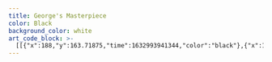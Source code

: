 ```yaml
---
title: George's Masterpiece
color: Black
background_color: white
art_code_block: >-
  [[{"x":188,"y":163.71875,"time":1632993941344,"color":"black"},{"x":163,"y":178.71875,"time":1632993941672,"color":"black"},{"x":163,"y":186.71875,"time":1632993941721,"color":"black"},{"x":181,"y":199.71875,"time":1632993941916,"color":"black"},{"x":187,"y":197.71875,"time":1632993941966,"color":"black"},{"x":192,"y":192.71875,"time":1632993942015,"color":"black"},{"x":196,"y":187.71875,"time":1632993942063,"color":"black"},{"x":199,"y":182.71875,"time":1632993942112,"color":"black"},{"x":200,"y":177.71875,"time":1632993942162,"color":"black"},{"x":200,"y":172.71875,"time":1632993942211,"color":"black"},{"x":199,"y":166.71875,"time":1632993942261,"color":"black"},{"x":195,"y":161.71875,"time":1632993942313,"color":"black"},{"x":190,"y":160.71875,"time":1632993942380,"color":"black"},{"x":186,"y":163.71875,"time":1632993942494,"color":"black"},{"x":195,"y":161.71875,"time":1632993942313,"color":"black"}],[{"x":317,"y":162.71875,"time":1632993943224,"color":"black"},{"x":310,"y":162.71875,"time":1632993943349,"color":"black"},{"x":305,"y":162.71875,"time":1632993943382,"color":"black"},{"x":299,"y":162.71875,"time":1632993943429,"color":"black"},{"x":297,"y":168.71875,"time":1632993943516,"color":"black"},{"x":297,"y":174.71875,"time":1632993943566,"color":"black"},{"x":301,"y":179.71875,"time":1632993943631,"color":"black"},{"x":306,"y":182.71875,"time":1632993943666,"color":"black"},{"x":313,"y":185.71875,"time":1632993943707,"color":"black"},{"x":319,"y":185.71875,"time":1632993943749,"color":"black"},{"x":324,"y":183.71875,"time":1632993943801,"color":"black"},{"x":329,"y":179.71875,"time":1632993943851,"color":"black"},{"x":332,"y":175.71875,"time":1632993943920,"color":"black"},{"x":332,"y":170.71875,"time":1632993943965,"color":"black"},{"x":332,"y":165.71875,"time":1632993944015,"color":"black"},{"x":330,"y":160.71875,"time":1632993944056,"color":"black"},{"x":324,"y":157.71875,"time":1632993944119,"color":"black"},{"x":319,"y":156.71875,"time":1632993944166,"color":"black"},{"x":314,"y":156.71875,"time":1632993944223,"color":"black"},{"x":309,"y":158.71875,"time":1632993944270,"color":"black"},{"x":319,"y":156.71875,"time":1632993944166,"color":"black"},{"x":308,"y":160.71875,"time":1632993944335,"color":"black"}],[{"x":161,"y":297.71875,"time":1632993948245,"color":"black"},{"x":166,"y":297.71875,"time":1632993948390,"color":"black"},{"x":172,"y":297.71875,"time":1632993948406,"color":"black"},{"x":184,"y":297.71875,"time":1632993948423,"color":"black"},{"x":199,"y":297.71875,"time":1632993948439,"color":"black"},{"x":218,"y":297.71875,"time":1632993948456,"color":"black"},{"x":248,"y":297.71875,"time":1632993948473,"color":"black"},{"x":257,"y":297.71875,"time":1632993948489,"color":"black"},{"x":279,"y":297.71875,"time":1632993948508,"color":"black"},{"x":287,"y":297.71875,"time":1632993948536,"color":"black"},{"x":309,"y":297.71875,"time":1632993948553,"color":"black"},{"x":339,"y":297.71875,"time":1632993948586,"color":"black"},{"x":353,"y":297.71875,"time":1632993948607,"color":"black"},{"x":359,"y":296.71875,"time":1632993948624,"color":"black"},{"x":365,"y":296.71875,"time":1632993948641,"color":"black"},{"x":370,"y":295.71875,"time":1632993948671,"color":"black"},{"x":379,"y":294.71875,"time":1632993948704,"color":"black"},{"x":384,"y":293.71875,"time":1632993948739,"color":"black"},{"x":384,"y":299.71875,"time":1632993949003,"color":"black"},{"x":383,"y":304.71875,"time":1632993949019,"color":"black"},{"x":381,"y":311.71875,"time":1632993949038,"color":"black"},{"x":377,"y":319.71875,"time":1632993949055,"color":"black"},{"x":374,"y":329.71875,"time":1632993949072,"color":"black"},{"x":364,"y":348.71875,"time":1632993949091,"color":"black"},{"x":359,"y":357.71875,"time":1632993949112,"color":"black"},{"x":350,"y":370.71875,"time":1632993949133,"color":"black"},{"x":340,"y":381.71875,"time":1632993949158,"color":"black"},{"x":333,"y":388.71875,"time":1632993949179,"color":"black"},{"x":323,"y":393.71875,"time":1632993949208,"color":"black"},{"x":312,"y":398.71875,"time":1632993949226,"color":"black"},{"x":284,"y":404.71875,"time":1632993949246,"color":"black"},{"x":272,"y":405.71875,"time":1632993949264,"color":"black"},{"x":261,"y":405.71875,"time":1632993949282,"color":"black"},{"x":250,"y":405.71875,"time":1632993949299,"color":"black"},{"x":237,"y":405.71875,"time":1632993949315,"color":"black"},{"x":225,"y":404.71875,"time":1632993949334,"color":"black"},{"x":213,"y":402.71875,"time":1632993949349,"color":"black"},{"x":200,"y":398.71875,"time":1632993949367,"color":"black"},{"x":190,"y":394.71875,"time":1632993949383,"color":"black"},{"x":181,"y":389.71875,"time":1632993949422,"color":"black"},{"x":172,"y":381.71875,"time":1632993949439,"color":"black"},{"x":164,"y":370.71875,"time":1632993949456,"color":"black"},{"x":160,"y":364.71875,"time":1632993949477,"color":"black"},{"x":158,"y":343.71875,"time":1632993949513,"color":"black"},{"x":158,"y":334.71875,"time":1632993949530,"color":"black"},{"x":158,"y":325.71875,"time":1632993949547,"color":"black"},{"x":159,"y":316.71875,"time":1632993949566,"color":"black"},{"x":160,"y":304.71875,"time":1632993949585,"color":"black"},{"x":160,"y":297.71875,"time":1632993949603,"color":"black"},{"x":161,"y":291.71875,"time":1632993949620,"color":"black"},{"x":161,"y":286.71875,"time":1632993949638,"color":"black"},{"x":163,"y":280.71875,"time":1632993949674,"color":"black"},{"x":161,"y":291.71875,"time":1632993949620,"color":"black"}],[{"x":135,"y":116.71875,"time":1632993951631,"color":"black"},{"x":144,"y":116.71875,"time":1632993951806,"color":"black"},{"x":164,"y":116.71875,"time":1632993951823,"color":"black"},{"x":182,"y":116.71875,"time":1632993951840,"color":"black"},{"x":203,"y":114.71875,"time":1632993951858,"color":"black"},{"x":224,"y":112.71875,"time":1632993951875,"color":"black"},{"x":268,"y":111.71875,"time":1632993951906,"color":"black"},{"x":291,"y":110.71875,"time":1632993951923,"color":"black"},{"x":307,"y":109.71875,"time":1632993951945,"color":"black"},{"x":325,"y":105.71875,"time":1632993951961,"color":"black"},{"x":341,"y":102.71875,"time":1632993951990,"color":"black"},{"x":366,"y":95.71875,"time":1632993952006,"color":"black"},{"x":375,"y":93.71875,"time":1632993952025,"color":"black"},{"x":384,"y":92.71875,"time":1632993952044,"color":"black"},{"x":392,"y":91.71875,"time":1632993952063,"color":"black"},{"x":403,"y":91.71875,"time":1632993952085,"color":"black"},{"x":415,"y":90.71875,"time":1632993952106,"color":"black"},{"x":422,"y":90.71875,"time":1632993952133,"color":"black"},{"x":427,"y":90.71875,"time":1632993952153,"color":"black"},{"x":432,"y":90.71875,"time":1632993952174,"color":"black"},{"x":439,"y":90.71875,"time":1632993952217,"color":"black"},{"x":444,"y":91.71875,"time":1632993952265,"color":"black"},{"x":432,"y":90.71875,"time":1632993952174,"color":"black"}],[{"x":137,"y":114.71875,"time":1632993953198,"color":"black"},{"x":137,"y":107.71875,"time":1632993953365,"color":"black"},{"x":137,"y":102.71875,"time":1632993953381,"color":"black"},{"x":141,"y":84.71875,"time":1632993953410,"color":"black"},{"x":145,"y":76.71875,"time":1632993953431,"color":"black"},{"x":151,"y":69.71875,"time":1632993953460,"color":"black"},{"x":159,"y":61.71875,"time":1632993953492,"color":"black"},{"x":171,"y":54.71875,"time":1632993953527,"color":"black"},{"x":180,"y":48.71875,"time":1632993953560,"color":"black"},{"x":187,"y":46.71875,"time":1632993953594,"color":"black"},{"x":197,"y":43.71875,"time":1632993953626,"color":"black"},{"x":210,"y":41.71875,"time":1632993953661,"color":"black"},{"x":223,"y":41.71875,"time":1632993953694,"color":"black"},{"x":234,"y":41.71875,"time":1632993953728,"color":"black"},{"x":247,"y":41.71875,"time":1632993953760,"color":"black"},{"x":257,"y":43.71875,"time":1632993953796,"color":"black"},{"x":268,"y":45.71875,"time":1632993953828,"color":"black"},{"x":275,"y":47.71875,"time":1632993953861,"color":"black"},{"x":283,"y":50.71875,"time":1632993953896,"color":"black"},{"x":290,"y":54.71875,"time":1632993953936,"color":"black"},{"x":297,"y":59.71875,"time":1632993953959,"color":"black"},{"x":302,"y":64.71875,"time":1632993953996,"color":"black"},{"x":306,"y":70.71875,"time":1632993954028,"color":"black"},{"x":310,"y":75.71875,"time":1632993954061,"color":"black"},{"x":312,"y":80.71875,"time":1632993954099,"color":"black"},{"x":314,"y":88.71875,"time":1632993954153,"color":"black"},{"x":315,"y":93.71875,"time":1632993954193,"color":"black"},{"x":315,"y":100.71875,"time":1632993954230,"color":"black"},{"x":315,"y":105.71875,"time":1632993954313,"color":"black"},{"x":315,"y":93.71875,"time":1632993954193,"color":"black"},{"x":315,"y":106.71875,"time":1632993954466,"color":"black"}],[{"x":260,"y":199.71875,"time":1632993955395,"color":"black"},{"x":260,"y":204.71875,"time":1632993955694,"color":"black"},{"x":262,"y":209.71875,"time":1632993955766,"color":"black"},{"x":266,"y":213.71875,"time":1632993955805,"color":"black"},{"x":270,"y":216.71875,"time":1632993955877,"color":"black"},{"x":275,"y":217.71875,"time":1632993955940,"color":"black"},{"x":279,"y":220.71875,"time":1632993956020,"color":"black"},{"x":280,"y":226.71875,"time":1632993956105,"color":"black"},{"x":280,"y":232.71875,"time":1632993956156,"color":"black"},{"x":280,"y":237.71875,"time":1632993956206,"color":"black"},{"x":278,"y":242.71875,"time":1632993956257,"color":"black"},{"x":274,"y":247.71875,"time":1632993956306,"color":"black"},{"x":269,"y":249.71875,"time":1632993956372,"color":"black"},{"x":265,"y":246.71875,"time":1632993956506,"color":"black"},{"x":274,"y":247.71875,"time":1632993956306,"color":"black"}],[{"x":141,"y":157.71665954589844,"time":1632994859482,"color":"black"},{"x":144,"y":153.71665954589844,"time":1632994859796,"color":"black"},{"x":147,"y":157.71665954589844,"time":1632994859913,"color":"black"},{"x":152,"y":151.71665954589844,"time":1632994860096,"color":"black"},{"x":155,"y":147.71665954589844,"time":1632994860112,"color":"black"},{"x":160,"y":139.71665954589844,"time":1632994860162,"color":"black"},{"x":163,"y":143.71665954589844,"time":1632994860348,"color":"black"},{"x":165,"y":148.71665954589844,"time":1632994860412,"color":"black"},{"x":168,"y":144.71665954589844,"time":1632994860566,"color":"black"},{"x":172,"y":149.71665954589844,"time":1632994860713,"color":"black"},{"x":176,"y":146.71665954589844,"time":1632994860814,"color":"black"},{"x":180,"y":139.71665954589844,"time":1632994860847,"color":"black"},{"x":183,"y":135.71665954589844,"time":1632994860893,"color":"black"},{"x":186,"y":142.71665954589844,"time":1632994861014,"color":"black"},{"x":191,"y":143.71665954589844,"time":1632994861147,"color":"black"},{"x":195,"y":140.71665954589844,"time":1632994861208,"color":"black"},{"x":198,"y":144.71665954589844,"time":1632994861347,"color":"black"},{"x":204,"y":141.71665954589844,"time":1632994861447,"color":"black"},{"x":209,"y":140.71665954589844,"time":1632994861581,"color":"black"},{"x":198,"y":144.71665954589844,"time":1632994861347,"color":"black"}],[{"x":278,"y":155.71665954589844,"time":1632994862679,"color":"black"},{"x":278,"y":149.71665954589844,"time":1632994862882,"color":"black"},{"x":278,"y":142.71665954589844,"time":1632994862930,"color":"black"},{"x":284,"y":144.71665954589844,"time":1632994862996,"color":"black"},{"x":288,"y":151.71665954589844,"time":1632994863030,"color":"black"},{"x":291,"y":156.71665954589844,"time":1632994863046,"color":"black"},{"x":296,"y":153.71665954589844,"time":1632994863130,"color":"black"},{"x":297,"y":148.71665954589844,"time":1632994863147,"color":"black"},{"x":300,"y":140.71665954589844,"time":1632994863196,"color":"black"},{"x":303,"y":136.71665954589844,"time":1632994863245,"color":"black"},{"x":310,"y":139.71665954589844,"time":1632994863330,"color":"black"},{"x":315,"y":139.71665954589844,"time":1632994863396,"color":"black"},{"x":318,"y":135.71665954589844,"time":1632994863480,"color":"black"},{"x":323,"y":134.71665954589844,"time":1632994863599,"color":"black"},{"x":328,"y":132.71665954589844,"time":1632994863725,"color":"black"},{"x":333,"y":131.71665954589844,"time":1632994863792,"color":"black"},{"x":337,"y":128.71665954589844,"time":1632994863846,"color":"black"},{"x":343,"y":129.71665954589844,"time":1632994863896,"color":"black"},{"x":348,"y":131.71665954589844,"time":1632994863964,"color":"black"},{"x":337,"y":128.71665954589844,"time":1632994863846,"color":"black"}],[{"x":136,"y":309.71665954589844,"time":1632994867044,"color":"black"},{"x":136,"y":304.71665954589844,"time":1632994867237,"color":"black"},{"x":136,"y":297.71665954589844,"time":1632994867273,"color":"black"},{"x":140,"y":291.71665954589844,"time":1632994867308,"color":"black"},{"x":144,"y":288.71665954589844,"time":1632994867324,"color":"black"},{"x":154,"y":283.71665954589844,"time":1632994867357,"color":"black"},{"x":158,"y":280.71665954589844,"time":1632994867374,"color":"black"},{"x":166,"y":276.71665954589844,"time":1632994867408,"color":"black"},{"x":172,"y":274.71665954589844,"time":1632994867442,"color":"black"},{"x":177,"y":274.71665954589844,"time":1632994867558,"color":"black"},{"x":166,"y":276.71665954589844,"time":1632994867408,"color":"black"}],[{"x":384,"y":267.71665954589844,"time":1632994868614,"color":"black"},{"x":389,"y":267.71665954589844,"time":1632994868831,"color":"black"},{"x":391,"y":273.71665954589844,"time":1632994868898,"color":"black"},{"x":393,"y":279.71665954589844,"time":1632994868931,"color":"black"},{"x":394,"y":284.71665954589844,"time":1632994868965,"color":"black"},{"x":395,"y":290.71665954589844,"time":1632994868981,"color":"black"},{"x":396,"y":295.71665954589844,"time":1632994869031,"color":"black"},{"x":396,"y":300.71665954589844,"time":1632994869082,"color":"black"},{"x":396,"y":305.71665954589844,"time":1632994869132,"color":"black"},{"x":396,"y":295.71665954589844,"time":1632994869031,"color":"black"}],[{"x":418,"y":257.71665954589844,"time":1632994870221,"color":"black"},{"x":418,"y":263.71665954589844,"time":1632994870524,"color":"black"},{"x":418,"y":268.71665954589844,"time":1632994870611,"color":"black"},{"x":420,"y":273.71665954589844,"time":1632994870726,"color":"black"},{"x":425,"y":275.71665954589844,"time":1632994870823,"color":"black"},{"x":431,"y":275.71665954589844,"time":1632994870924,"color":"black"},{"x":435,"y":271.71665954589844,"time":1632994871005,"color":"black"},{"x":436,"y":266.71665954589844,"time":1632994871073,"color":"black"},{"x":432,"y":262.71665954589844,"time":1632994871123,"color":"black"},{"x":427,"y":261.71665954589844,"time":1632994871190,"color":"black"},{"x":422,"y":262.71665954589844,"time":1632994871290,"color":"black"},{"x":432,"y":262.71665954589844,"time":1632994871123,"color":"black"}],[{"x":108,"y":260.71665954589844,"time":1632994872740,"color":"black"},{"x":104,"y":264.71665954589844,"time":1632994873080,"color":"black"},{"x":104,"y":269.71665954589844,"time":1632994873166,"color":"black"},{"x":104,"y":274.71665954589844,"time":1632994873264,"color":"black"},{"x":110,"y":274.71665954589844,"time":1632994873413,"color":"black"},{"x":115,"y":274.71665954589844,"time":1632994873462,"color":"black"},{"x":120,"y":273.71665954589844,"time":1632994873530,"color":"black"},{"x":121,"y":268.71665954589844,"time":1632994873596,"color":"black"},{"x":119,"y":262.71665954589844,"time":1632994873666,"color":"black"},{"x":120,"y":273.71665954589844,"time":1632994873530,"color":"black"}],[{"x":144,"y":118.71665954589844,"time":1632994876124,"color":"black"},{"x":139,"y":119.71665954589844,"time":1632994876686,"color":"black"},{"x":132,"y":121.71665954589844,"time":1632994876731,"color":"black"},{"x":126,"y":122.71665954589844,"time":1632994876779,"color":"black"},{"x":121,"y":122.71665954589844,"time":1632994876813,"color":"black"},{"x":115,"y":124.71665954589844,"time":1632994876847,"color":"black"},{"x":109,"y":126.71665954589844,"time":1632994876897,"color":"black"},{"x":103,"y":130.71665954589844,"time":1632994876964,"color":"black"},{"x":99,"y":133.71665954589844,"time":1632994876997,"color":"black"},{"x":91,"y":138.71665954589844,"time":1632994877030,"color":"black"},{"x":86,"y":143.71665954589844,"time":1632994877063,"color":"black"},{"x":81,"y":148.71665954589844,"time":1632994877097,"color":"black"},{"x":78,"y":152.71665954589844,"time":1632994877131,"color":"black"},{"x":75,"y":158.71665954589844,"time":1632994877231,"color":"black"},{"x":72,"y":163.71665954589844,"time":1632994877281,"color":"black"},{"x":68,"y":169.71665954589844,"time":1632994877331,"color":"black"},{"x":65,"y":173.71665954589844,"time":1632994877364,"color":"black"},{"x":61,"y":176.71665954589844,"time":1632994877397,"color":"black"},{"x":56,"y":178.71665954589844,"time":1632994877431,"color":"black"},{"x":50,"y":180.71665954589844,"time":1632994877481,"color":"black"},{"x":47,"y":184.71665954589844,"time":1632994877564,"color":"black"},{"x":56,"y":178.71665954589844,"time":1632994877431,"color":"black"}],[{"x":54,"y":187.71665954589844,"time":1632994878520,"color":"black"},{"x":54,"y":193.71665954589844,"time":1632994878752,"color":"black"},{"x":52,"y":198.71665954589844,"time":1632994878815,"color":"black"},{"x":48,"y":203.71665954589844,"time":1632994878847,"color":"black"},{"x":45,"y":209.71665954589844,"time":1632994878880,"color":"black"},{"x":43,"y":218.71665954589844,"time":1632994878930,"color":"black"},{"x":41,"y":224.71665954589844,"time":1632994878964,"color":"black"},{"x":40,"y":230.71665954589844,"time":1632994878998,"color":"black"},{"x":38,"y":235.71665954589844,"time":1632994879030,"color":"black"},{"x":37,"y":241.71665954589844,"time":1632994879080,"color":"black"},{"x":36,"y":246.71665954589844,"time":1632994879115,"color":"black"},{"x":35,"y":252.71665954589844,"time":1632994879148,"color":"black"},{"x":33,"y":260.71665954589844,"time":1632994879185,"color":"black"},{"x":29,"y":267.71665954589844,"time":1632994879232,"color":"black"},{"x":26,"y":271.71665954589844,"time":1632994879264,"color":"black"},{"x":24,"y":276.71665954589844,"time":1632994879303,"color":"black"},{"x":21,"y":281.71665954589844,"time":1632994879348,"color":"black"},{"x":20,"y":286.71665954589844,"time":1632994879382,"color":"black"},{"x":20,"y":295.71665954589844,"time":1632994879431,"color":"black"},{"x":20,"y":301.71665954589844,"time":1632994879466,"color":"black"},{"x":21,"y":306.71665954589844,"time":1632994879515,"color":"black"},{"x":25,"y":309.71665954589844,"time":1632994879565,"color":"black"},{"x":32,"y":314.71665954589844,"time":1632994879616,"color":"black"},{"x":37,"y":318.71665954589844,"time":1632994879665,"color":"black"},{"x":41,"y":321.71665954589844,"time":1632994879748,"color":"black"},{"x":43,"y":313.71665954589844,"time":1632994880015,"color":"black"},{"x":44,"y":305.71665954589844,"time":1632994880050,"color":"black"},{"x":45,"y":300.71665954589844,"time":1632994880081,"color":"black"},{"x":45,"y":294.71665954589844,"time":1632994880120,"color":"black"},{"x":45,"y":287.71665954589844,"time":1632994880149,"color":"black"},{"x":45,"y":277.71665954589844,"time":1632994880188,"color":"black"},{"x":45,"y":270.71665954589844,"time":1632994880234,"color":"black"},{"x":50,"y":261.71665954589844,"time":1632994880283,"color":"black"},{"x":56,"y":254.71665954589844,"time":1632994880315,"color":"black"},{"x":59,"y":250.71665954589844,"time":1632994880334,"color":"black"},{"x":62,"y":245.71665954589844,"time":1632994880356,"color":"black"},{"x":67,"y":238.71665954589844,"time":1632994880397,"color":"black"},{"x":70,"y":233.71665954589844,"time":1632994880434,"color":"black"},{"x":75,"y":228.71665954589844,"time":1632994880482,"color":"black"},{"x":78,"y":224.71665954589844,"time":1632994880515,"color":"black"},{"x":83,"y":218.71665954589844,"time":1632994880555,"color":"black"},{"x":87,"y":212.71665954589844,"time":1632994880600,"color":"black"},{"x":91,"y":207.71665954589844,"time":1632994880650,"color":"black"},{"x":96,"y":203.71665954589844,"time":1632994880699,"color":"black"},{"x":100,"y":199.71665954589844,"time":1632994880765,"color":"black"},{"x":104,"y":195.71665954589844,"time":1632994880865,"color":"black"},{"x":96,"y":203.71665954589844,"time":1632994880699,"color":"black"}],[{"x":82,"y":265.71665954589844,"time":1632994881715,"color":"black"},{"x":82,"y":270.71665954589844,"time":1632994881884,"color":"black"},{"x":82,"y":275.71665954589844,"time":1632994881918,"color":"black"},{"x":82,"y":280.71665954589844,"time":1632994881948,"color":"black"},{"x":82,"y":286.71665954589844,"time":1632994881987,"color":"black"},{"x":82,"y":292.71665954589844,"time":1632994882033,"color":"black"},{"x":82,"y":280.71665954589844,"time":1632994881948,"color":"black"}],[{"x":103,"y":215.71665954589844,"time":1632994882957,"color":"black"},{"x":103,"y":221.71665954589844,"time":1632994883133,"color":"black"},{"x":101,"y":231.71665954589844,"time":1632994883172,"color":"black"},{"x":100,"y":239.71665954589844,"time":1632994883200,"color":"black"},{"x":97,"y":249.71665954589844,"time":1632994883220,"color":"black"},{"x":96,"y":254.71665954589844,"time":1632994883242,"color":"black"},{"x":94,"y":262.71665954589844,"time":1632994883263,"color":"black"},{"x":92,"y":270.71665954589844,"time":1632994883283,"color":"black"},{"x":90,"y":276.71665954589844,"time":1632994883303,"color":"black"},{"x":86,"y":290.71665954589844,"time":1632994883333,"color":"black"},{"x":85,"y":298.71665954589844,"time":1632994883353,"color":"black"},{"x":82,"y":309.71665954589844,"time":1632994883373,"color":"black"},{"x":81,"y":315.71665954589844,"time":1632994883394,"color":"black"},{"x":79,"y":324.71665954589844,"time":1632994883416,"color":"black"},{"x":77,"y":330.71665954589844,"time":1632994883436,"color":"black"},{"x":75,"y":339.71665954589844,"time":1632994883466,"color":"black"},{"x":75,"y":346.71665954589844,"time":1632994883487,"color":"black"},{"x":74,"y":354.71665954589844,"time":1632994883533,"color":"black"},{"x":74,"y":365.71665954589844,"time":1632994883566,"color":"black"},{"x":74,"y":373.71665954589844,"time":1632994883586,"color":"black"},{"x":74,"y":381.71665954589844,"time":1632994883609,"color":"black"},{"x":77,"y":388.71665954589844,"time":1632994883629,"color":"black"},{"x":81,"y":392.71665954589844,"time":1632994883650,"color":"black"},{"x":87,"y":398.71665954589844,"time":1632994883670,"color":"black"},{"x":99,"y":407.71665954589844,"time":1632994883700,"color":"black"},{"x":109,"y":411.71665954589844,"time":1632994883720,"color":"black"},{"x":125,"y":418.71665954589844,"time":1632994883742,"color":"black"},{"x":136,"y":420.71665954589844,"time":1632994883762,"color":"black"},{"x":150,"y":422.71665954589844,"time":1632994883783,"color":"black"},{"x":163,"y":423.71665954589844,"time":1632994883816,"color":"black"},{"x":171,"y":423.71665954589844,"time":1632994883838,"color":"black"},{"x":177,"y":424.71665954589844,"time":1632994883859,"color":"black"},{"x":183,"y":425.71665954589844,"time":1632994883881,"color":"black"},{"x":191,"y":427.71665954589844,"time":1632994883935,"color":"black"},{"x":198,"y":429.71665954589844,"time":1632994883952,"color":"black"},{"x":205,"y":430.71665954589844,"time":1632994883985,"color":"black"},{"x":226,"y":432.71665954589844,"time":1632994884008,"color":"black"},{"x":235,"y":433.71665954589844,"time":1632994884030,"color":"black"},{"x":247,"y":435.71665954589844,"time":1632994884049,"color":"black"},{"x":261,"y":438.71665954589844,"time":1632994884082,"color":"black"},{"x":268,"y":441.71665954589844,"time":1632994884104,"color":"black"},{"x":277,"y":446.71665954589844,"time":1632994884147,"color":"black"},{"x":285,"y":451.71665954589844,"time":1632994884186,"color":"black"},{"x":291,"y":453.71665954589844,"time":1632994884216,"color":"black"},{"x":296,"y":455.71665954589844,"time":1632994884239,"color":"black"},{"x":309,"y":458.71665954589844,"time":1632994884283,"color":"black"},{"x":320,"y":458.71665954589844,"time":1632994884315,"color":"black"},{"x":326,"y":458.71665954589844,"time":1632994884339,"color":"black"},{"x":335,"y":458.71665954589844,"time":1632994884360,"color":"black"},{"x":346,"y":458.71665954589844,"time":1632994884382,"color":"black"},{"x":362,"y":457.71665954589844,"time":1632994884415,"color":"black"},{"x":373,"y":457.71665954589844,"time":1632994884439,"color":"black"},{"x":380,"y":457.71665954589844,"time":1632994884463,"color":"black"},{"x":401,"y":455.71665954589844,"time":1632994884487,"color":"black"},{"x":420,"y":451.71665954589844,"time":1632994884516,"color":"black"},{"x":432,"y":448.71665954589844,"time":1632994884539,"color":"black"},{"x":438,"y":446.71665954589844,"time":1632994884564,"color":"black"},{"x":442,"y":443.71665954589844,"time":1632994884621,"color":"black"},{"x":432,"y":448.71665954589844,"time":1632994884539,"color":"black"}],[{"x":442,"y":443.71665954589844,"time":1632994885257,"color":"black"},{"x":447,"y":429.71665954589844,"time":1632994885438,"color":"black"},{"x":451,"y":420.71665954589844,"time":1632994885471,"color":"black"},{"x":463,"y":399.71665954589844,"time":1632994885500,"color":"black"},{"x":469,"y":390.71665954589844,"time":1632994885523,"color":"black"},{"x":475,"y":381.71665954589844,"time":1632994885549,"color":"black"},{"x":480,"y":374.71665954589844,"time":1632994885572,"color":"black"},{"x":485,"y":369.71665954589844,"time":1632994885599,"color":"black"},{"x":490,"y":365.71665954589844,"time":1632994885624,"color":"black"},{"x":496,"y":361.71665954589844,"time":1632994885649,"color":"black"},{"x":501,"y":358.71665954589844,"time":1632994885704,"color":"black"},{"x":490,"y":365.71665954589844,"time":1632994885624,"color":"black"}],[{"x":367,"y":123.71665954589844,"time":1632994887183,"color":"black"},{"x":374,"y":123.71665954589844,"time":1632994887386,"color":"black"},{"x":387,"y":123.71665954589844,"time":1632994887429,"color":"black"},{"x":395,"y":125.71665954589844,"time":1632994887451,"color":"black"},{"x":403,"y":128.71665954589844,"time":1632994887476,"color":"black"},{"x":409,"y":132.71665954589844,"time":1632994887500,"color":"black"},{"x":415,"y":136.71665954589844,"time":1632994887523,"color":"black"},{"x":419,"y":140.71665954589844,"time":1632994887551,"color":"black"},{"x":423,"y":145.71665954589844,"time":1632994887575,"color":"black"},{"x":426,"y":149.71665954589844,"time":1632994887598,"color":"black"},{"x":430,"y":154.71665954589844,"time":1632994887656,"color":"black"},{"x":442,"y":156.71665954589844,"time":1632994887706,"color":"black"},{"x":447,"y":157.71665954589844,"time":1632994887734,"color":"black"},{"x":453,"y":158.71665954589844,"time":1632994887781,"color":"black"},{"x":459,"y":161.71665954589844,"time":1632994887868,"color":"black"},{"x":464,"y":164.71665954589844,"time":1632994887935,"color":"black"},{"x":468,"y":167.71665954589844,"time":1632994888008,"color":"black"},{"x":473,"y":171.71665954589844,"time":1632994888072,"color":"black"},{"x":480,"y":174.71665954589844,"time":1632994888140,"color":"black"},{"x":485,"y":176.71665954589844,"time":1632994888240,"color":"black"},{"x":490,"y":178.71665954589844,"time":1632994888323,"color":"black"},{"x":498,"y":182.71665954589844,"time":1632994888393,"color":"black"},{"x":500,"y":177.71665954589844,"time":1632994888536,"color":"black"},{"x":501,"y":170.71665954589844,"time":1632994888581,"color":"black"},{"x":502,"y":163.71665954589844,"time":1632994888625,"color":"black"},{"x":497,"y":159.71665954589844,"time":1632994888853,"color":"black"},{"x":492,"y":159.71665954589844,"time":1632994888870,"color":"black"},{"x":485,"y":159.71665954589844,"time":1632994888897,"color":"black"},{"x":479,"y":157.71665954589844,"time":1632994888919,"color":"black"},{"x":471,"y":153.71665954589844,"time":1632994888952,"color":"black"},{"x":467,"y":150.71665954589844,"time":1632994888977,"color":"black"},{"x":464,"y":146.71665954589844,"time":1632994889002,"color":"black"},{"x":461,"y":141.71665954589844,"time":1632994889076,"color":"black"},{"x":458,"y":135.71665954589844,"time":1632994889141,"color":"black"},{"x":455,"y":130.71665954589844,"time":1632994889224,"color":"black"},{"x":451,"y":126.71665954589844,"time":1632994889290,"color":"black"},{"x":446,"y":123.71665954589844,"time":1632994889343,"color":"black"},{"x":442,"y":120.71665954589844,"time":1632994889360,"color":"black"},{"x":433,"y":115.71665954589844,"time":1632994889396,"color":"black"},{"x":426,"y":113.71665954589844,"time":1632994889424,"color":"black"},{"x":418,"y":109.71665954589844,"time":1632994889475,"color":"black"},{"x":412,"y":108.71665954589844,"time":1632994889503,"color":"black"},{"x":406,"y":107.71665954589844,"time":1632994889552,"color":"black"},{"x":401,"y":105.71665954589844,"time":1632994889645,"color":"black"},{"x":397,"y":102.71665954589844,"time":1632994889727,"color":"black"},{"x":392,"y":100.71665954589844,"time":1632994889794,"color":"black"},{"x":401,"y":105.71665954589844,"time":1632994889645,"color":"black"}],[{"x":375,"y":135.71665954589844,"time":1632994890746,"color":"black"},{"x":383,"y":140.71665954589844,"time":1632994890932,"color":"black"},{"x":395,"y":149.71665954589844,"time":1632994890963,"color":"black"},{"x":405,"y":159.71665954589844,"time":1632994890988,"color":"black"},{"x":414,"y":168.71665954589844,"time":1632994891014,"color":"black"},{"x":423,"y":176.71665954589844,"time":1632994891038,"color":"black"},{"x":429,"y":183.71665954589844,"time":1632994891071,"color":"black"},{"x":434,"y":189.71665954589844,"time":1632994891099,"color":"black"},{"x":439,"y":194.71665954589844,"time":1632994891160,"color":"black"},{"x":443,"y":198.71665954589844,"time":1632994891211,"color":"black"},{"x":452,"y":205.71665954589844,"time":1632994891262,"color":"black"},{"x":456,"y":209.71665954589844,"time":1632994891288,"color":"black"},{"x":462,"y":216.71665954589844,"time":1632994891337,"color":"black"},{"x":466,"y":221.71665954589844,"time":1632994891370,"color":"black"},{"x":469,"y":230.71665954589844,"time":1632994891422,"color":"black"},{"x":469,"y":237.71665954589844,"time":1632994891454,"color":"black"},{"x":469,"y":243.71665954589844,"time":1632994891481,"color":"black"},{"x":469,"y":253.71665954589844,"time":1632994891522,"color":"black"},{"x":469,"y":258.71665954589844,"time":1632994891549,"color":"black"},{"x":469,"y":264.71665954589844,"time":1632994891574,"color":"black"},{"x":469,"y":271.71665954589844,"time":1632994891604,"color":"black"},{"x":469,"y":276.71665954589844,"time":1632994891630,"color":"black"},{"x":469,"y":283.71665954589844,"time":1632994891672,"color":"black"},{"x":471,"y":293.71665954589844,"time":1632994891725,"color":"black"},{"x":471,"y":298.71665954589844,"time":1632994891755,"color":"black"},{"x":471,"y":304.71665954589844,"time":1632994891781,"color":"black"},{"x":471,"y":311.71665954589844,"time":1632994891822,"color":"black"},{"x":470,"y":318.71665954589844,"time":1632994891872,"color":"black"},{"x":470,"y":325.71665954589844,"time":1632994892356,"color":"black"},{"x":470,"y":337.71665954589844,"time":1632994892403,"color":"black"},{"x":470,"y":347.71665954589844,"time":1632994892446,"color":"black"},{"x":470,"y":353.71665954589844,"time":1632994892471,"color":"black"},{"x":470,"y":360.71665954589844,"time":1632994892498,"color":"black"},{"x":469,"y":366.71665954589844,"time":1632994892524,"color":"black"},{"x":468,"y":372.71665954589844,"time":1632994892555,"color":"black"},{"x":467,"y":378.71665954589844,"time":1632994892672,"color":"black"},{"x":467,"y":383.71665954589844,"time":1632994892730,"color":"black"},{"x":467,"y":389.71665954589844,"time":1632994892793,"color":"black"},{"x":464,"y":396.71665954589844,"time":1632994892863,"color":"black"},{"x":461,"y":401.71665954589844,"time":1632994892912,"color":"black"},{"x":457,"y":408.71665954589844,"time":1632994892962,"color":"black"},{"x":449,"y":422.71665954589844,"time":1632994893018,"color":"black"},{"x":445,"y":428.71665954589844,"time":1632994893062,"color":"black"},{"x":442,"y":432.71665954589844,"time":1632994893113,"color":"black"},{"x":439,"y":436.71665954589844,"time":1632994893181,"color":"black"},{"x":435,"y":439.71665954589844,"time":1632994893263,"color":"black"},{"x":430,"y":441.71665954589844,"time":1632994893329,"color":"black"},{"x":439,"y":436.71665954589844,"time":1632994893181,"color":"black"},{"x":427,"y":445.71665954589844,"time":1632994893413,"color":"black"}],[{"x":116,"y":420.71665954589844,"time":1632994895269,"color":"black"},{"x":116,"y":425.71665954589844,"time":1632994895438,"color":"black"},{"x":116,"y":436.71665954589844,"time":1632994895454,"color":"black"},{"x":116,"y":473.71665954589844,"time":1632994895483,"color":"black"},{"x":116,"y":425.71665954589844,"time":1632994895438,"color":"black"}],[{"x":122,"y":428.71665954589844,"time":1632994896779,"color":"black"},{"x":122,"y":437.71665954589844,"time":1632994896939,"color":"black"},{"x":122,"y":451.71665954589844,"time":1632994896972,"color":"black"},{"x":122,"y":460.71665954589844,"time":1632994896999,"color":"black"},{"x":122,"y":466.71665954589844,"time":1632994897021,"color":"black"},{"x":122,"y":471.71665954589844,"time":1632994897108,"color":"black"},{"x":122,"y":460.71665954589844,"time":1632994896999,"color":"black"}],[{"x":397,"y":465.71665954589844,"time":1632994898230,"color":"black"},{"x":397,"y":481.71665954589844,"time":1632994898407,"color":"black"},{"x":397,"y":490.71665954589844,"time":1632994898466,"color":"black"},{"x":397,"y":497.71665954589844,"time":1632994898485,"color":"black"},{"x":397,"y":481.71665954589844,"time":1632994898407,"color":"black"}],[{"x":389,"y":434.71665954589844,"time":1632994899461,"color":"black"},{"x":398,"y":434.71665954589844,"time":1632994899687,"color":"black"},{"x":405,"y":433.71665954589844,"time":1632994899733,"color":"black"},{"x":410,"y":431.71665954589844,"time":1632994899754,"color":"black"},{"x":415,"y":426.71665954589844,"time":1632994899784,"color":"black"},{"x":421,"y":421.71665954589844,"time":1632994899813,"color":"black"},{"x":425,"y":416.71665954589844,"time":1632994899838,"color":"black"},{"x":429,"y":412.71665954589844,"time":1632994899868,"color":"black"},{"x":433,"y":408.71665954589844,"time":1632994899894,"color":"black"},{"x":425,"y":416.71665954589844,"time":1632994899838,"color":"black"}],[{"x":388,"y":405.71665954589844,"time":1632994900658,"color":"black"},{"x":393,"y":404.71665954589844,"time":1632994900837,"color":"black"},{"x":400,"y":403.71665954589844,"time":1632994900883,"color":"black"},{"x":407,"y":402.71665954589844,"time":1632994900934,"color":"black"},{"x":412,"y":402.71665954589844,"time":1632994901034,"color":"black"},{"x":417,"y":402.71665954589844,"time":1632994901137,"color":"black"},{"x":407,"y":402.71665954589844,"time":1632994900934,"color":"black"}],[{"x":96,"y":147.71665954589844,"time":1632994904240,"color":"black"},{"x":89,"y":147.71665954589844,"time":1632994904407,"color":"black"},{"x":77,"y":152.71665954589844,"time":1632994904447,"color":"black"},{"x":68,"y":158.71665954589844,"time":1632994904479,"color":"black"},{"x":59,"y":164.71665954589844,"time":1632994904504,"color":"black"},{"x":51,"y":170.71665954589844,"time":1632994904539,"color":"black"},{"x":42,"y":176.71665954589844,"time":1632994904567,"color":"black"},{"x":36,"y":182.71665954589844,"time":1632994904588,"color":"black"},{"x":27,"y":190.71665954589844,"time":1632994904618,"color":"black"},{"x":22,"y":193.71665954589844,"time":1632994904645,"color":"black"},{"x":16,"y":198.71665954589844,"time":1632994904701,"color":"black"},{"x":13,"y":203.71665954589844,"time":1632994904737,"color":"black"},{"x":10,"y":212.71665954589844,"time":1632994904767,"color":"black"},{"x":10,"y":217.71665954589844,"time":1632994904796,"color":"black"},{"x":9,"y":222.71665954589844,"time":1632994904821,"color":"black"},{"x":11,"y":231.71665954589844,"time":1632994904882,"color":"black"},{"x":13,"y":236.71665954589844,"time":1632994904932,"color":"black"},{"x":15,"y":241.71665954589844,"time":1632994905238,"color":"black"},{"x":22,"y":246.71665954589844,"time":1632994905287,"color":"black"},{"x":27,"y":248.71665954589844,"time":1632994905320,"color":"black"},{"x":15,"y":241.71665954589844,"time":1632994905238,"color":"black"}],[{"x":49,"y":310.71665954589844,"time":1632994907763,"color":"black"},{"x":54,"y":310.71665954589844,"time":1632994908027,"color":"black"},{"x":59,"y":308.71665954589844,"time":1632994908323,"color":"black"},{"x":62,"y":297.71665954589844,"time":1632994908403,"color":"black"},{"x":63,"y":288.71665954589844,"time":1632994908452,"color":"black"},{"x":64,"y":278.71665954589844,"time":1632994908467,"color":"black"},{"x":66,"y":266.71665954589844,"time":1632994908505,"color":"black"},{"x":72,"y":259.71665954589844,"time":1632994908569,"color":"black"},{"x":78,"y":252.71665954589844,"time":1632994908618,"color":"black"},{"x":81,"y":246.71665954589844,"time":1632994908668,"color":"black"},{"x":85,"y":240.71665954589844,"time":1632994908750,"color":"black"},{"x":91,"y":234.71665954589844,"time":1632994908817,"color":"black"},{"x":94,"y":230.71665954589844,"time":1632994908939,"color":"black"},{"x":95,"y":225.71665954589844,"time":1632994909055,"color":"black"},{"x":91,"y":234.71665954589844,"time":1632994908817,"color":"black"},{"x":96,"y":224.71665954589844,"time":1632994909101,"color":"black"}],[{"x":67,"y":297.71665954589844,"time":1632994909780,"color":"black"},{"x":74,"y":297.71665954589844,"time":1632994910010,"color":"black"},{"x":78,"y":300.71665954589844,"time":1632994910088,"color":"black"},{"x":79,"y":309.71665954589844,"time":1632994910134,"color":"black"},{"x":79,"y":317.71665954589844,"time":1632994910185,"color":"black"},{"x":79,"y":322.71665954589844,"time":1632994910249,"color":"black"},{"x":82,"y":316.71665954589844,"time":1632994910440,"color":"black"},{"x":79,"y":317.71665954589844,"time":1632994910185,"color":"black"}],[{"x":38,"y":317.71665954589844,"time":1632994911025,"color":"black"},{"x":38,"y":323.71665954589844,"time":1632994911204,"color":"black"},{"x":38,"y":333.71665954589844,"time":1632994911252,"color":"black"},{"x":40,"y":338.71665954589844,"time":1632994911271,"color":"black"},{"x":44,"y":343.71665954589844,"time":1632994911303,"color":"black"},{"x":48,"y":348.71665954589844,"time":1632994911339,"color":"black"},{"x":55,"y":353.71665954589844,"time":1632994911372,"color":"black"},{"x":61,"y":359.71665954589844,"time":1632994911404,"color":"black"},{"x":68,"y":362.71665954589844,"time":1632994911468,"color":"black"},{"x":74,"y":362.71665954589844,"time":1632994911518,"color":"black"},{"x":79,"y":362.71665954589844,"time":1632994911616,"color":"black"},{"x":68,"y":362.71665954589844,"time":1632994911468,"color":"black"},{"x":79,"y":362.71665954589844,"time":1632994911737,"color":"black"}],[{"x":146,"y":121.71665954589844,"time":1632995289807,"color":"black"},{"x":155,"y":121.71665954589844,"time":1632995290139,"color":"black"},{"x":163,"y":124.71665954589844,"time":1632995290221,"color":"black"},{"x":169,"y":125.71665954589844,"time":1632995290300,"color":"black"},{"x":174,"y":127.71665954589844,"time":1632995290380,"color":"black"},{"x":180,"y":129.71665954589844,"time":1632995290449,"color":"black"},{"x":185,"y":130.71665954589844,"time":1632995290513,"color":"black"},{"x":192,"y":130.71665954589844,"time":1632995290577,"color":"black"},{"x":198,"y":130.71665954589844,"time":1632995290646,"color":"black"},{"x":204,"y":130.71665954589844,"time":1632995290714,"color":"black"},{"x":211,"y":130.71665954589844,"time":1632995290780,"color":"black"},{"x":220,"y":131.71665954589844,"time":1632995290846,"color":"black"},{"x":229,"y":131.71665954589844,"time":1632995290917,"color":"black"},{"x":235,"y":132.71665954589844,"time":1632995290997,"color":"black"},{"x":240,"y":132.71665954589844,"time":1632995291049,"color":"black"},{"x":245,"y":132.71665954589844,"time":1632995291167,"color":"black"},{"x":250,"y":132.71665954589844,"time":1632995291260,"color":"black"},{"x":258,"y":132.71665954589844,"time":1632995291313,"color":"black"},{"x":263,"y":132.71665954589844,"time":1632995291364,"color":"black"},{"x":268,"y":132.71665954589844,"time":1632995291433,"color":"black"},{"x":273,"y":132.71665954589844,"time":1632995291515,"color":"black"},{"x":279,"y":132.71665954589844,"time":1632995291616,"color":"black"},{"x":286,"y":131.71665954589844,"time":1632995291669,"color":"black"},{"x":291,"y":131.71665954589844,"time":1632995291699,"color":"black"},{"x":297,"y":130.71665954589844,"time":1632995291736,"color":"black"},{"x":302,"y":128.71665954589844,"time":1632995291774,"color":"black"},{"x":308,"y":126.71665954589844,"time":1632995291807,"color":"black"},{"x":314,"y":123.71665954589844,"time":1632995291833,"color":"black"},{"x":320,"y":121.71665954589844,"time":1632995291867,"color":"black"},{"x":325,"y":118.71665954589844,"time":1632995291916,"color":"black"},{"x":330,"y":116.71665954589844,"time":1632995291951,"color":"black"},{"x":335,"y":115.71665954589844,"time":1632995291986,"color":"black"},{"x":343,"y":113.71665954589844,"time":1632995292048,"color":"black"},{"x":349,"y":112.71665954589844,"time":1632995292099,"color":"black"},{"x":354,"y":111.71665954589844,"time":1632995292132,"color":"black"},{"x":360,"y":110.71665954589844,"time":1632995292167,"color":"black"},{"x":365,"y":109.71665954589844,"time":1632995292202,"color":"black"},{"x":370,"y":109.71665954589844,"time":1632995292233,"color":"black"},{"x":378,"y":107.71665954589844,"time":1632995292303,"color":"black"},{"x":385,"y":106.71665954589844,"time":1632995292365,"color":"black"},{"x":392,"y":105.71665954589844,"time":1632995292432,"color":"black"},{"x":398,"y":103.71665954589844,"time":1632995292482,"color":"black"},{"x":405,"y":100.71665954589844,"time":1632995292549,"color":"black"},{"x":411,"y":98.71665954589844,"time":1632995292617,"color":"black"},{"x":416,"y":97.71665954589844,"time":1632995292683,"color":"black"},{"x":420,"y":94.71665954589844,"time":1632995292785,"color":"black"},{"x":424,"y":91.71665954589844,"time":1632995292900,"color":"black"},{"x":419,"y":90.71665954589844,"time":1632995293122,"color":"black"},{"x":414,"y":92.71665954589844,"time":1632995293216,"color":"black"},{"x":424,"y":91.71665954589844,"time":1632995292900,"color":"black"}],[{"x":171,"y":346.71665954589844,"time":1632995297647,"color":"black"},{"x":187,"y":346.71665954589844,"time":1632995297864,"color":"black"},{"x":193,"y":346.71665954589844,"time":1632995297912,"color":"black"},{"x":201,"y":346.71665954589844,"time":1632995297930,"color":"black"},{"x":209,"y":346.71665954589844,"time":1632995297981,"color":"black"},{"x":237,"y":349.71665954589844,"time":1632995298024,"color":"black"},{"x":248,"y":351.71665954589844,"time":1632995298064,"color":"black"},{"x":257,"y":352.71665954589844,"time":1632995298098,"color":"black"},{"x":265,"y":353.71665954589844,"time":1632995298126,"color":"black"},{"x":280,"y":356.71665954589844,"time":1632995298163,"color":"black"},{"x":292,"y":359.71665954589844,"time":1632995298200,"color":"black"},{"x":303,"y":359.71665954589844,"time":1632995298239,"color":"black"},{"x":313,"y":359.71665954589844,"time":1632995298278,"color":"black"},{"x":320,"y":358.71665954589844,"time":1632995298309,"color":"black"},{"x":327,"y":357.71665954589844,"time":1632995298344,"color":"black"},{"x":332,"y":355.71665954589844,"time":1632995298376,"color":"black"},{"x":339,"y":353.71665954589844,"time":1632995298443,"color":"black"},{"x":344,"y":349.71665954589844,"time":1632995298510,"color":"black"},{"x":350,"y":347.71665954589844,"time":1632995298577,"color":"black"},{"x":355,"y":344.71665954589844,"time":1632995298641,"color":"black"},{"x":344,"y":349.71665954589844,"time":1632995298510,"color":"black"}],[{"x":224,"y":321.71665954589844,"time":1632995299355,"color":"black"},{"x":224,"y":326.71665954589844,"time":1632995299557,"color":"black"},{"x":224,"y":334.71665954589844,"time":1632995299593,"color":"black"},{"x":223,"y":342.71665954589844,"time":1632995299631,"color":"black"},{"x":219,"y":350.71665954589844,"time":1632995299668,"color":"black"},{"x":215,"y":359.71665954589844,"time":1632995299704,"color":"black"},{"x":212,"y":365.71665954589844,"time":1632995299742,"color":"black"},{"x":209,"y":371.71665954589844,"time":1632995299776,"color":"black"},{"x":207,"y":376.71665954589844,"time":1632995299874,"color":"black"},{"x":212,"y":369.71665954589844,"time":1632995299993,"color":"black"},{"x":215,"y":365.71665954589844,"time":1632995300013,"color":"black"},{"x":219,"y":360.71665954589844,"time":1632995300064,"color":"black"},{"x":241,"y":334.71665954589844,"time":1632995300103,"color":"black"},{"x":256,"y":321.71665954589844,"time":1632995300140,"color":"black"},{"x":262,"y":315.71665954589844,"time":1632995300178,"color":"black"},{"x":267,"y":313.71665954589844,"time":1632995300290,"color":"black"},{"x":270,"y":319.71665954589844,"time":1632995300425,"color":"black"},{"x":272,"y":329.71665954589844,"time":1632995300495,"color":"black"},{"x":275,"y":345.71665954589844,"time":1632995300514,"color":"black"},{"x":277,"y":356.71665954589844,"time":1632995300558,"color":"black"},{"x":281,"y":370.71665954589844,"time":1632995300597,"color":"black"},{"x":275,"y":345.71665954589844,"time":1632995300514,"color":"black"}],[{"x":326,"y":171.71665954589844,"time":1632995303000,"color":"black"},{"x":326,"y":176.71665954589844,"time":1632995303587,"color":"black"},{"x":326,"y":171.71665954589844,"time":1632995303000,"color":"black"}],[{"x":325,"y":176.71665954589844,"time":1632995303908,"color":"black"}],[{"x":194,"y":181.71665954589844,"time":1632995305710,"color":"black"}],[{"x":279,"y":234.71665954589844,"time":1632995308003,"color":"black"},{"x":275,"y":237.71665954589844,"time":1632995308382,"color":"black"},{"x":274,"y":242.71665954589844,"time":1632995308465,"color":"black"},{"x":273,"y":247.71665954589844,"time":1632995308648,"color":"black"},{"x":268,"y":247.71665954589844,"time":1632995308964,"color":"black"},{"x":266,"y":242.71665954589844,"time":1632995309021,"color":"black"},{"x":268,"y":237.71665954589844,"time":1632995309083,"color":"black"},{"x":273,"y":234.71665954589844,"time":1632995309181,"color":"black"},{"x":270,"y":238.71665954589844,"time":1632995309516,"color":"black"},{"x":267,"y":242.71665954589844,"time":1632995309604,"color":"black"},{"x":267,"y":248.71665954589844,"time":1632995309681,"color":"black"},{"x":272,"y":244.71665954589844,"time":1632995309964,"color":"black"},{"x":267,"y":242.71665954589844,"time":1632995309604,"color":"black"}],[{"x":162,"y":60.71665954589844,"time":1632995551968,"color":"black"},{"x":170,"y":65.71665954589844,"time":1632995552252,"color":"black"},{"x":174,"y":68.71665954589844,"time":1632995552308,"color":"black"},{"x":187,"y":79.71665954589844,"time":1632995552324,"color":"black"},{"x":192,"y":83.71665954589844,"time":1632995552371,"color":"black"},{"x":201,"y":94.71665954589844,"time":1632995552413,"color":"black"},{"x":204,"y":99.71665954589844,"time":1632995552468,"color":"black"},{"x":205,"y":105.71665954589844,"time":1632995552567,"color":"black"},{"x":206,"y":112.71665954589844,"time":1632995552619,"color":"black"},{"x":204,"y":99.71665954589844,"time":1632995552468,"color":"black"}],[{"x":203,"y":45.71665954589844,"time":1632995553438,"color":"black"},{"x":211,"y":50.71665954589844,"time":1632995553621,"color":"black"},{"x":215,"y":53.71665954589844,"time":1632995553651,"color":"black"},{"x":220,"y":59.71665954589844,"time":1632995553691,"color":"black"},{"x":226,"y":68.71665954589844,"time":1632995553732,"color":"black"},{"x":230,"y":75.71665954589844,"time":1632995553770,"color":"black"},{"x":233,"y":81.71665954589844,"time":1632995553801,"color":"black"},{"x":235,"y":88.71665954589844,"time":1632995553840,"color":"black"},{"x":236,"y":93.71665954589844,"time":1632995553882,"color":"black"},{"x":236,"y":98.71665954589844,"time":1632995553971,"color":"black"},{"x":236,"y":103.71665954589844,"time":1632995554035,"color":"black"},{"x":236,"y":93.71665954589844,"time":1632995553882,"color":"black"},{"x":236,"y":104.71665954589844,"time":1632995554105,"color":"black"}],[{"x":258,"y":52.71665954589844,"time":1632995554669,"color":"black"},{"x":263,"y":65.71665954589844,"time":1632995554827,"color":"black"},{"x":266,"y":71.71665954589844,"time":1632995554851,"color":"black"},{"x":269,"y":79.71665954589844,"time":1632995554890,"color":"black"},{"x":271,"y":86.71665954589844,"time":1632995554929,"color":"black"},{"x":272,"y":92.71665954589844,"time":1632995554967,"color":"black"},{"x":273,"y":100.71665954589844,"time":1632995555036,"color":"black"},{"x":271,"y":86.71665954589844,"time":1632995554929,"color":"black"}],[{"x":296,"y":59.71665954589844,"time":1632995555682,"color":"black"},{"x":296,"y":65.71665954589844,"time":1632995555885,"color":"black"},{"x":296,"y":70.71665954589844,"time":1632995555939,"color":"black"},{"x":296,"y":91.71665954589844,"time":1632995555958,"color":"black"},{"x":301,"y":124.71665954589844,"time":1632995556008,"color":"black"},{"x":304,"y":131.71665954589844,"time":1632995556048,"color":"black"},{"x":296,"y":91.71665954589844,"time":1632995555958,"color":"black"}]]
---
```


